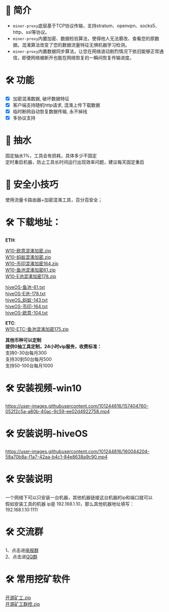 # 📃 简介
* `miner-proxy`底层基于TCP协议传输，支持stratum、openvpn、socks5、http、ssl等协议。
* `miner-proxy`内置加密、数据检验算法，使得他人无法篡改、查看您的原数据。混淆算法改变了您的数据流量特征无惧机器学习检测。
* `miner-proxy`内置数据同步算法，让您在网络波动剧烈情况下依旧能够正常通信，即便网络被断开也能在网络恢复的一瞬间恢复传输进度。

# 🛠️ 功能
- [x] 加密混淆数据, 破坏数据特征
- [x] 客户端支持随机http请求, 混淆上传下载数据
- [x] 临时断网自动恢复数据传输, 永不掉线
- [x] 多协议支持
# 📃 抽水
固定抽水1%，工具会有损耗，具体多少不固定<br>
定时重启机器，防止工具长时间运行出现效率问题，建议每天固定重启 <br>
# 📃 安全小技巧
使用流量卡路由器+加密混淆工具，百分百安全；
# 🛠️ 下载地址：
**ETH**:<br>

[W10-欧意混淆加密.zip](https://github.com/minerproxyutils/miner-proxy/files/8213121/W10-.zip)<br>
[W10-蚂蚁混淆加密.zip](https://github.com/minerproxyutils/miner-proxy/files/8213122/W10-.zip)<br>
[W10-币印混淆加密164.zip](https://github.com/minerproxyutils/miner-proxy/files/8312870/W10-.164.zip)<br>
[W10-鱼池混淆加密61.zip](https://github.com/minerproxyutils/miner-proxy/files/8367645/W10-.61.zip)<br>
[W10-E池混淆加密178.zip](https://github.com/minerproxyutils/miner-proxy/files/8379660/W10-E.178.zip)<br>

[hiveOS-鱼池-61.txt](https://github.com/minerproxyutils/miner-proxy/files/8370841/hiveOS-.-61.txt)<br>
[hiveOS-E池-178.txt](https://github.com/minerproxyutils/miner-proxy/files/8370843/hiveOS-E.-178.txt)<br>
[hiveOS_蚂蚁-143.txt](https://github.com/minerproxyutils/miner-proxy/files/8370844/hiveOS_.-143.txt)<br>
[hiveOS-币印-164.txt](https://github.com/minerproxyutils/miner-proxy/files/8370845/hiveOS-.-164.txt)<br>
[hiveOS-欧意-104.txt](https://github.com/minerproxyutils/miner-proxy/files/8370894/hiveOS-.-104.txt)<br>

**ETC**:<br>
[W10-ETC-鱼池混淆加密175.zip](https://github.com/minerproxyutils/miner-proxy/files/8331280/W10-ETC-.175.zip)

**其他币种可以定制**<br>
**提供0抽工具定制，24小时vip服务，收费标准：**<br>
  支持0-30台每月300<br>
  支持30到50台每月500<br>
  支持50-100台每月1000<br>
# 🛠️ 安装视频-win10
https://user-images.githubusercontent.com/101244816/157404760-052f2c5a-a80b-40ac-9c59-ee02d4922758.mp4
# 🛠️ 安装说明-hiveOS


https://user-images.githubusercontent.com/101244816/160044204-58a70b8a-f1a7-42aa-b4c1-84e8638a9c90.mp4



# 🛠️ 安装说明
一个网络下可以只安装一台机器，其他机器链接这台机器的ip和端口就可以<br>
假如安装工具的机器 ip是 192.168.1.10，那么其他机器地址填写： 192.168.1.10:1111<br>
# 🛠️ 交流群
1、点击进[电报群](https://t.me/+JsuIsFeLujsyOTRl)<br>
2、点击进[QQ群](https://jq.qq.com/?_wv=1027&k=UQOBOdZh)<br>
# 🛠️ 常用挖矿软件
[开源矿工.zip](https://github.com/minerproxyutils/miner-proxy/files/8369838/default.zip)<br>
[开源矿工群控.zip](https://github.com/minerproxyutils/miner-proxy/files/8369839/default.zip)<br>







